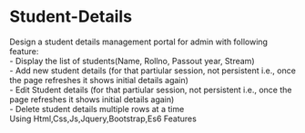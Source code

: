 # Student-Details
Design a student details management portal for admin with following feature: 
</br>- Display the list of students(Name, Rollno, Passout year, Stream) 
</br>- Add new student details (for that partiular session, not persistent i.e., once the page refreshes it shows initial details again)   </br>- Edit Student details  (for that partiular session, not persistent i.e., once the page refreshes it shows initial details again)</br>- Delete student details multiple rows at a time
</br>
Using Html,Css,Js,Jquery,Bootstrap,Es6 Features
